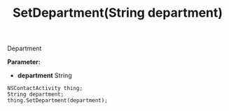 ﻿---
uid: crmscript_ref_NSContactActivity_SetDepartment
title: SetDepartment(String department)
intellisense: NSContactActivity.SetDepartment
keywords: NSContactActivity, GetDepartment
so.topic: reference
---

Department

**Parameter:** 
 - **department** String

```crmscript
NSContactActivity thing;
String department;
thing.SetDepartment(department);
```

